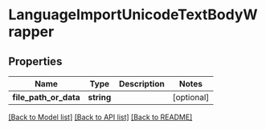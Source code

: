 # LanguageImportUnicodeTextBodyWrapper

## Properties
Name | Type | Description | Notes
------------ | ------------- | ------------- | -------------
**file_path_or_data** | **string** |  | [optional] 

[[Back to Model list]](../README.md#documentation-for-models) [[Back to API list]](../README.md#documentation-for-api-endpoints) [[Back to README]](../README.md)


